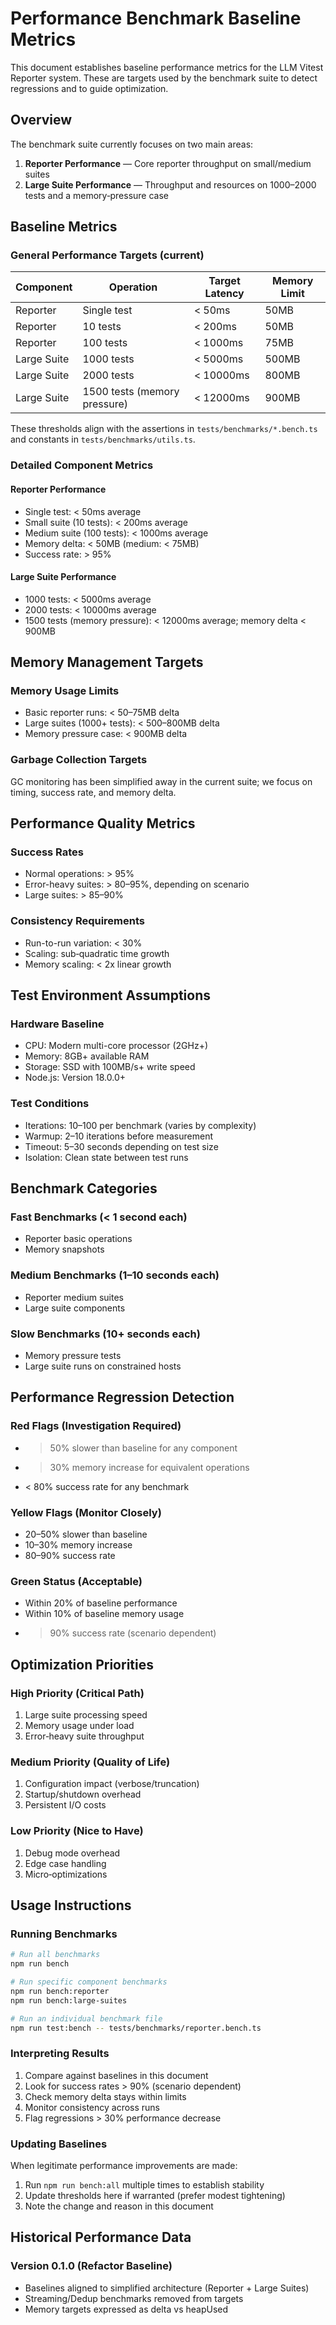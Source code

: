 # Performance Benchmark Baseline Metrics

This document establishes baseline performance metrics for the LLM Vitest Reporter system. These are targets used by the benchmark suite to detect regressions and to guide optimization.

## Overview

The benchmark suite currently focuses on two main areas:
1. **Reporter Performance** — Core reporter throughput on small/medium suites
2. **Large Suite Performance** — Throughput and resources on 1000–2000 tests and a memory‑pressure case

## Baseline Metrics

### General Performance Targets (current)

| Component   | Operation                      | Target Latency | Memory Limit |
|-------------|--------------------------------|----------------|--------------|
| Reporter    | Single test                    | < 50ms         | 50MB         |
| Reporter    | 10 tests                       | < 200ms        | 50MB         |
| Reporter    | 100 tests                      | < 1000ms       | 75MB         |
| Large Suite | 1000 tests                     | < 5000ms       | 500MB        |
| Large Suite | 2000 tests                     | < 10000ms      | 800MB        |
| Large Suite | 1500 tests (memory pressure)   | < 12000ms      | 900MB        |

These thresholds align with the assertions in `tests/benchmarks/*.bench.ts` and constants in `tests/benchmarks/utils.ts`.

### Detailed Component Metrics

#### Reporter Performance
- Single test: < 50ms average
- Small suite (10 tests): < 200ms average
- Medium suite (100 tests): < 1000ms average
- Memory delta: < 50MB (medium: < 75MB)
- Success rate: > 95%

#### Large Suite Performance
- 1000 tests: < 5000ms average
- 2000 tests: < 10000ms average
- 1500 tests (memory pressure): < 12000ms average; memory delta < 900MB

## Memory Management Targets

### Memory Usage Limits
- Basic reporter runs: < 50–75MB delta
- Large suites (1000+ tests): < 500–800MB delta
- Memory pressure case: < 900MB delta

### Garbage Collection Targets
GC monitoring has been simplified away in the current suite; we focus on timing, success rate, and memory delta.

## Performance Quality Metrics

### Success Rates
- Normal operations: > 95%
- Error-heavy suites: > 80–95%, depending on scenario
- Large suites: > 85–90%

### Consistency Requirements
- Run-to-run variation: < 30%
- Scaling: sub‑quadratic time growth
- Memory scaling: < 2x linear growth

## Test Environment Assumptions

### Hardware Baseline
- CPU: Modern multi-core processor (2GHz+)
- Memory: 8GB+ available RAM
- Storage: SSD with 100MB/s+ write speed
- Node.js: Version 18.0.0+

### Test Conditions
- Iterations: 10–100 per benchmark (varies by complexity)
- Warmup: 2–10 iterations before measurement
- Timeout: 5–30 seconds depending on test size
- Isolation: Clean state between test runs

## Benchmark Categories

### Fast Benchmarks (< 1 second each)
- Reporter basic operations
- Memory snapshots

### Medium Benchmarks (1–10 seconds each)
- Reporter medium suites
- Large suite components

### Slow Benchmarks (10+ seconds each)
- Memory pressure tests
- Large suite runs on constrained hosts

## Performance Regression Detection

### Red Flags (Investigation Required)
- > 50% slower than baseline for any component
- > 30% memory increase for equivalent operations
- < 80% success rate for any benchmark

### Yellow Flags (Monitor Closely)
- 20–50% slower than baseline
- 10–30% memory increase
- 80–90% success rate

### Green Status (Acceptable)
- Within 20% of baseline performance
- Within 10% of baseline memory usage
- > 90% success rate (scenario dependent)

## Optimization Priorities

### High Priority (Critical Path)
1. Large suite processing speed
2. Memory usage under load
3. Error‑heavy suite throughput

### Medium Priority (Quality of Life)
1. Configuration impact (verbose/truncation)
2. Startup/shutdown overhead
3. Persistent I/O costs

### Low Priority (Nice to Have)
1. Debug mode overhead
2. Edge case handling
3. Micro‑optimizations

## Usage Instructions

### Running Benchmarks
```bash
# Run all benchmarks
npm run bench

# Run specific component benchmarks
npm run bench:reporter
npm run bench:large-suites

# Run an individual benchmark file
npm run test:bench -- tests/benchmarks/reporter.bench.ts
```

### Interpreting Results
1. Compare against baselines in this document
2. Look for success rates > 90% (scenario dependent)
3. Check memory delta stays within limits
4. Monitor consistency across runs
5. Flag regressions > 30% performance decrease

### Updating Baselines
When legitimate performance improvements are made:
1. Run `npm run bench:all` multiple times to establish stability
2. Update thresholds here if warranted (prefer modest tightening)
3. Note the change and reason in this document

## Historical Performance Data

### Version 0.1.0 (Refactor Baseline)
- Baselines aligned to simplified architecture (Reporter + Large Suites)
- Streaming/Dedup benchmarks removed from targets
- Memory targets expressed as delta vs heapUsed
